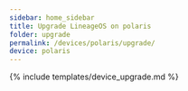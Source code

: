 ```yaml
---
sidebar: home_sidebar
title: Upgrade LineageOS on polaris
folder: upgrade
permalink: /devices/polaris/upgrade/
device: polaris
---
```

{% include templates/device_upgrade.md %}

